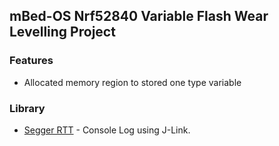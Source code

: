 ## mBed-OS Nrf52840 Variable Flash Wear Levelling Project
### Features
- Allocated memory region to stored one type variable
### Library
- [Segger RTT](https://os.mbed.com/users/GlimwormBeacons/code/SEGGER_RTT/) - Console Log using J-Link.